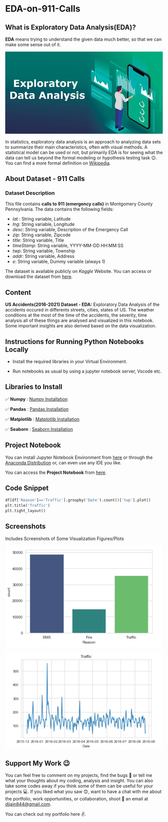 # EDA-on-911-Calls


## What is Exploratory Data Analysis(EDA)?
**EDA** means trying to understand the given data much better, so that we can make some sense out of it.

![Cover](assets/cover.jpg)

In statistics, exploratory data analysis is an approach to analyzing data sets to summarize their main characteristics, often with visual methods. A statistical model can be used or not, but primarily EDA is for seeing what the data can tell us beyond the formal modeling or hypothesis testing task :wink:.
You can find a more formal definition on [Wikipedia](https://en.wikipedia.org/wiki/Exploratory_data_analysis).


## About Dataset - 911 Calls

### Dataset Description
This file contains **calls to 911 (emergency calls)** in Montgomery County Pennsylvania. The data contains the following fields:

- *lat* : String variable, Latitude
- *lng*: String variable, Longitude
- *desc*: String variable, Description of the Emergency Call
- *zip*: String variable, Zipcode
- *title*: String variable, Title
- *timeStamp*: String variable, YYYY-MM-DD HH:MM:SS
- *twp*: String variable, Township
- *addr*: String variable, Address
- *e*: String variable, Dummy variable (always 1)

The dataset is available publicly on *Kaggle* Website. You can access or download the dataset from [here](https://www.kaggle.com/datasets/mchirico/montcoalert).


## Content
**US Accidents(2016-2021) Dataset - EDA:**  Exploratory Data Analysis of the accidents occured in differents streets, cities, states of US. The weather conditions at the most of the time of the accidents, the severity, time analysis all of these things are analysed and visualized in this notebook. Some important insights are also derived based on the data visualization.


## Instructions for Running Python Notebooks Locally
 
 - Install the required libraries in your Virtual Environment.

 - Run notebooks as usual by using a jupyter notebook server, Vscode etc.


## Libraries to Install
    
:white_check_mark: **Numpy** : [Numpy Installation](https://numpy.org/install/)

:white_check_mark: **Pandas** : [Pandas Installation](https://pandas.pydata.org/docs/getting_started/index.html)

:white_check_mark: **Matplotlib** : [Matplotlib Installation](https://matplotlib.org/stable/users/getting_started/)

:white_check_mark: **Seaborn** : [Seaborn Installation](https://seaborn.pydata.org/installing.html)



## Project Notebook

You can install Jupyter Notebook Environment from [here](https://jupyter.org/install) or through the [Anaconda Distribution](https://www.anaconda.com/products/distribution) or, can even use any IDE you like.

You can access the **Project Notebook** from [here](https://github.com/Deeshu-Jain/EDA-on-911-Calls/blob/main/EDA%20on%20911%20Calls.ipynb).


## Code Snippet

```python
df[df['Reason']=='Traffic'].groupby('Date').count()['twp'].plot()
plt.title('Traffic')
plt.tight_layout()
```


## Screenshots
Includes Screenshots of Some Visualization Figures/Plots

![Demo1](assets/ss1.png)


![Demo2](assets/ss2.png)


## Support My Work :wink:
You can feel free to comment on my projects, find the bugs :mag_right: or tell me what your thoughts about my coding, analysis and insight. You can also take some codes away if you think some of them can be useful for your projects :computer:. 
If you liked what you saw :blush:, want to have a chat with me about the portfolio, work opportunities, or collaboration, shoot :gun: an email at djjain844@gmail.com.

You can check out my portfolio here :v:.
